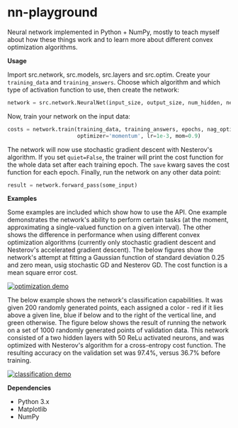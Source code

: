 # nn-playground

Neural network implemented in Python + NumPy, mostly to teach myself about how these things work and to learn more about different convex optimization algorithms.

**Usage**

Import src.network, src.models, src.layers and src.optim. Create your `training_data` and `training_answers`. Choose which algorithm and which type of activation function to use, then create the network:

~~~python
network = src.network.NeuralNet(input_size, output_size, num_hidden, neurons_per_hidden, layer.TanhLayer, models.mse)
~~~

Now, train your network on the input data:

~~~python
costs = network.train(training_data, training_answers, epochs, nag_optim, quiet=False, save=True,
                      optimizer='momentum', lr=1e-3, mom=0.9)
~~~

The network will now use stochastic gradient descent with Nesterov's algorithm. If you set `quiet=False`, the trainer will print the cost function for the whole data set after each training epoch. The `save` kwarg saves the cost function for each epoch. Finally, run the network on any other data point:

~~~python
result = network.forward_pass(some_input)
~~~

**Examples**

Some examples are included which show how to use the API. One example demonstrates the network's ability to perform certain tasks (at the moment, approximating a single-valued function on a given interval). The other shows the difference in performance when using different convex optimization algorithms (currently only stochastic gradient descent and Nesterov's accelerated gradient descent). The below figures show the network's attempt at fitting a Gaussian function of standard deviation 0.25 and zero mean, usig stochastic GD and Nesterov GD. The cost function is a mean square error cost.

[![optimization demo](https://imgur.com/fkei4pO.png)](https://imgur.com/fkei4pO.png)

The below example shows the network's classification capabilities. It was given 200 randomly generated points, each assigned a color - red if it lies above a given line, blue if below and to the right of the vertical line, and green otherwise. The figure below shows the result of running the network on a set of 1000 randomly generated points of validation data. This network consisted of a two hidden layers with 50 ReLu activated neurons, and was optimized with Nesterov's algorithm for a cross-entropy cost function. The resulting accuracy on the validation set was 97.4%, versus 36.7% before training.

[![classification demo](https://imgur.com/Z7XX1QG.png)](https://imgur.com/Z7XX1QG.png)

**Dependencies**

* Python 3.x
* Matplotlib
* NumPy

